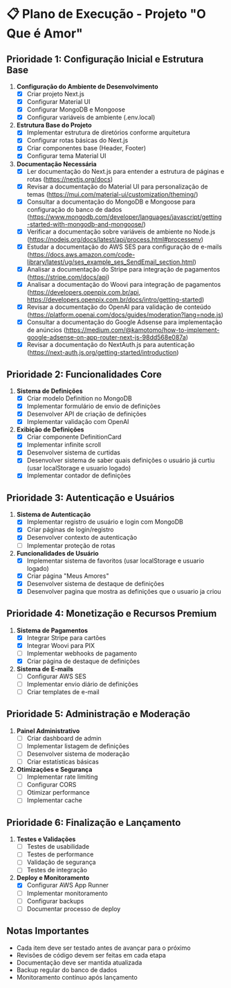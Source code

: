 # 📋 Plano de Execução - Projeto "O Que é Amor"

## Prioridade 1: Configuração Inicial e Estrutura Base
1. **Configuração do Ambiente de Desenvolvimento**
   - [X] Criar projeto Next.js
   - [X] Configurar Material UI
   - [X] Configurar MongoDB e Mongoose
   - [X] Configurar variáveis de ambiente (.env.local)

2. **Estrutura Base do Projeto**
   - [X] Implementar estrutura de diretórios conforme arquitetura
   - [X] Configurar rotas básicas do Next.js
   - [X] Criar componentes base (Header, Footer)
   - [X] Configurar tema Material UI

3. **Documentação Necessária**
   - [X] Ler documentação do Next.js para entender a estrutura de páginas e rotas (https://nextjs.org/docs)
   - [X] Revisar a documentação do Material UI para personalização de temas (https://mui.com/material-ui/customization/theming/)
   - [X] Consultar a documentação do MongoDB e Mongoose para configuração do banco de dados (https://www.mongodb.com/developer/languages/javascript/getting-started-with-mongodb-and-mongoose/)
   - [X] Verificar a documentação sobre variáveis de ambiente no Node.js (https://nodejs.org/docs/latest/api/process.html#processenv)
   - [X] Estudar a documentação do AWS SES para configuração de e-mails (https://docs.aws.amazon.com/code-library/latest/ug/ses_example_ses_SendEmail_section.html)
   - [X] Analisar a documentação do Stripe para integração de pagamentos (https://stripe.com/docs/api)
   - [X] Analisar a documentação do Woovi para integração de pagamentos (https://developers.openpix.com.br/api, https://developers.openpix.com.br/docs/intro/getting-started)
   - [X] Revisar a documentação do OpenAI para validação de conteúdo (https://platform.openai.com/docs/guides/moderation?lang=node.js)
   - [X] Consultar a documentação do Google Adsense para implementação de anúncios (https://medium.com/@kamotomo/how-to-implement-google-adsense-on-app-router-next-js-98dd568e087a)
   - [X] Revisar a documentação do NextAuth.js para autenticação (https://next-auth.js.org/getting-started/introduction)

## Prioridade 2: Funcionalidades Core
1. **Sistema de Definições**
   - [X] Criar modelo Definition no MongoDB
   - [X] Implementar formulário de envio de definições
   - [X] Desenvolver API de criação de definições
   - [X] Implementar validação com OpenAI

2. **Exibição de Definições**
   - [X] Criar componente DefinitionCard
   - [X] Implementar infinite scroll
   - [X] Desenvolver sistema de curtidas
   - [X] Desenvolver sistema de saber quais definições o usuário já curtiu (usar localStorage e usuario logado)
   - [X] Implementar contador de definições

## Prioridade 3: Autenticação e Usuários
1. **Sistema de Autenticação**
   - [X] Implementar registro de usuário e login com MongoDB
   - [X] Criar páginas de login/registro
   - [X] Desenvolver contexto de autenticação
   - [ ] Implementar proteção de rotas

2. **Funcionalidades de Usuário**
   - [X] Implementar sistema de favoritos (usar localStorage e usuario logado)
   - [X] Criar página "Meus Amores"
   - [X] Desenvolver sistema de destaque de definições
   - [X] Desenvolver pagina que mostra as definições que o usuario ja criou

## Prioridade 4: Monetização e Recursos Premium
1. **Sistema de Pagamentos**
   - [X] Integrar Stripe para cartões
   - [X] Integrar Woovi para PIX
   - [ ] Implementar webhooks de pagamento
   - [X] Criar página de destaque de definições

2. **Sistema de E-mails**
   - [ ] Configurar AWS SES
   - [ ] Implementar envio diário de definições
   - [ ] Criar templates de e-mail

## Prioridade 5: Administração e Moderação
1. **Painel Administrativo**
   - [ ] Criar dashboard de admin
   - [ ] Implementar listagem de definições
   - [ ] Desenvolver sistema de moderação
   - [ ] Criar estatísticas básicas

2. **Otimizações e Segurança**
   - [ ] Implementar rate limiting
   - [ ] Configurar CORS
   - [ ] Otimizar performance
   - [ ] Implementar cache

## Prioridade 6: Finalização e Lançamento
1. **Testes e Validações**
   - [ ] Testes de usabilidade
   - [ ] Testes de performance
   - [ ] Validação de segurança
   - [ ] Testes de integração

2. **Deploy e Monitoramento**
   - [X] Configurar AWS App Runner
   - [ ] Implementar monitoramento
   - [ ] Configurar backups
   - [ ] Documentar processo de deploy

## Notas Importantes
- Cada item deve ser testado antes de avançar para o próximo
- Revisões de código devem ser feitas em cada etapa
- Documentação deve ser mantida atualizada
- Backup regular do banco de dados
- Monitoramento contínuo após lançamento
